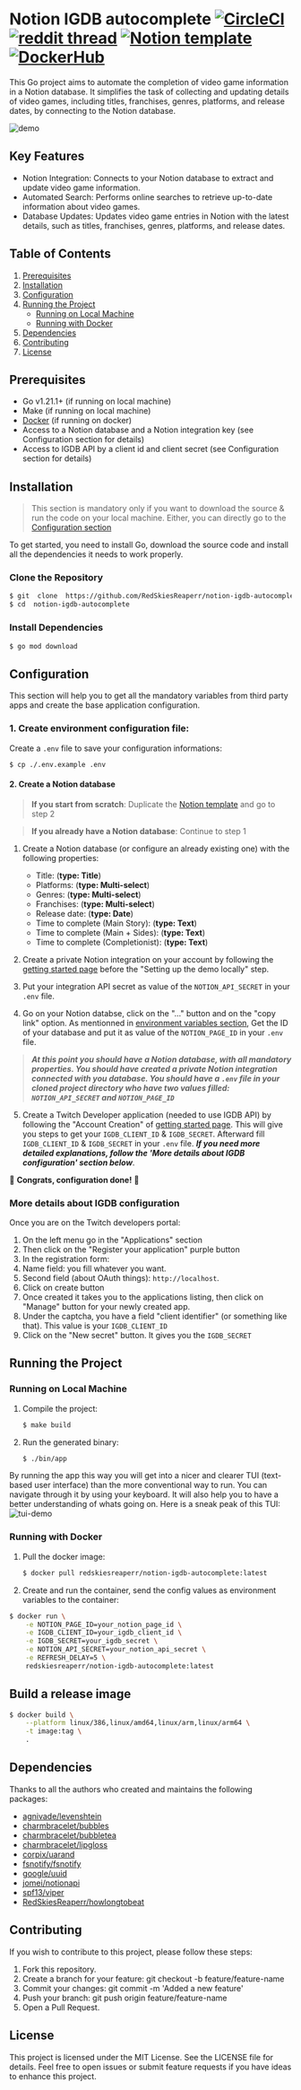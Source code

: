 
# Notion IGDB autocomplete [![CircleCI](https://dl.circleci.com/status-badge/img/gh/RedSkiesReaperr/notion-igdb-autocomplete/tree/main.svg?style=svg)](https://dl.circleci.com/status-badge/redirect/gh/RedSkiesReaperr/notion-igdb-autocomplete/tree/main) [![reddit thread](https://img.shields.io/badge/Reddit-FF4500?logo=reddit&logoColor=white)](https://www.reddit.com/r/Notion/comments/17dw8js/created_integration_to_automatically_fill_in/?utm_source=share&utm_medium=web2x&context=3) [![Notion template](https://img.shields.io/badge/Notion-%23000000.svg?logo=notion&logoColor=white)](https://plant-pantry-77c.notion.site/Automated-video-games-library-c833cb560feb4b82935a310e508d34c2) [![DockerHub](https://img.shields.io/badge/DockerHub-blue.svg?logo=docker&logoColor=white)](https://hub.docker.com/r/redskiesreaperr/notion-igdb-autocomplete)

This Go project aims to automate the completion of video game information in a Notion database. It simplifies the task of collecting and updating details of video games, including titles, franchises, genres, platforms, and release dates, by connecting to the Notion database.

![demo](https://github.com/RedSkiesReaperr/notion-igdb-autocomplete/assets/64477486/02de6e81-974f-4ed1-948a-e261cbd29eba)

## Key Features
- Notion Integration: Connects to your Notion database to extract and update video game information.
- Automated Search: Performs online searches to retrieve up-to-date information about video games.
- Database Updates: Updates video game entries in Notion with the latest details, such as titles, franchises, genres, platforms, and release dates.

## Table of Contents
1. [Prerequisites](#prerequisites)
2. [Installation](#installation)
3. [Configuration](#configuration)
4. [Running the Project](#running-the-project)
	- [Running on Local Machine](#running-on-local-machine)
	- [Running with Docker](#running-with-docker)
5. [Dependencies](#dependencies)
6. [Contributing](#contributing)
7. [License](#license)

## Prerequisites
- Go v1.21.1+ (if running on local machine)
- Make (if running on local machine)
- [Docker](https://www.docker.com/products/docker-desktop/) (if running on docker)
- Access to a Notion database and a Notion integration key (see Configuration section for details)
- Access to IGDB API by a client id and client secret (see Configuration section for details)

## Installation
> This section is mandatory only if you want to download the source & run the code on your local machine. Either, you can directly go to the [Configuration section]()

To get started, you need to install Go, download the source code and install all the dependencies it needs to work properly.

### Clone the Repository
```bash
$ git  clone  https://github.com/RedSkiesReaperr/notion-igdb-autocomplete
$ cd  notion-igdb-autocomplete
```

### Install Dependencies
```bash
$ go mod download
```

## Configuration
This section will help you to get all the mandatory variables from third party apps and create the base application configuration. 

### 1. Create environment configuration file: 
Create a `.env` file to save your configuration informations:
```shell
$ cp ./.env.example .env
```

#### 2. Create a Notion database
>**If you start from scratch**: Duplicate the [Notion template](https://plant-pantry-77c.notion.site/Automated-video-games-library-c833cb560feb4b82935a310e508d34c2?pvs=4) and go to step 2

>**If you already have a Notion database**: Continue to step 1

1. Create a Notion database (or configure an already existing one) with the following properties:
	- Title: (**type: Title**)
	- Platforms: (**type: Multi-select**)
	- Genres: (**type: Multi-select**)
	- Franchises: (**type: Multi-select**)
	- Release date: (**type: Date**)
	- Time to complete (Main Story): (**type: Text**)
	- Time to complete (Main + Sides): (**type: Text**)
	- Time to complete (Completionist):  (**type: Text**)
  
2. Create a private Notion integration on your account by following the [getting started page](https://developers.notion.com/docs/create-a-notion-integration#create-your-integration-in-notion) before the "Setting up the demo locally" step.
3. Put your integration API secret as value of the `NOTION_API_SECRET` in your `.env` file.
4. Go on your Notion databse, click on the "..." button and on the "copy link" option. As mentionned in [environment variables section](https://developers.notion.com/docs/create-a-notion-integration#environment-variables), Get the ID of your database and put it as value of the `NOTION_PAGE_ID` in your `.env` file.

> ***At this point you should have a Notion database, with all mandatory properties. You should have created a private Notion integration connected with you database. You should have a `.env` file in your cloned project directory who have two values filled: `NOTION_API_SECRET` and `NOTION_PAGE_ID`***

5. Create a Twitch Developer application (needed to use IGDB API) by following the "Account Creation" of [getting started page](https://api-docs.igdb.com/#getting-started). This will give you steps to get your `IGDB_CLIENT_ID` & `IGDB_SECRET`. Afterward fill `IGDB_CLIENT_ID` & `IGDB_SECRET` in your `.env` file. ***If you need more detailed explanations, follow the 'More details about IGDB configuration' section below***.

🎉 **Congrats, configuration done!** 🎉

### More details about IGDB configuration
Once you are on the Twitch developers portal:
1. On the left menu go in the "Applications" section
2. Then click on the "Register your application" purple button
3. In the registration form:
1. Name field: you fill whatever you want.
2. Second field (about OAuth things): `http://localhost`.
3. Click on create button
4. Once created it takes you to the applications listing, then click on "Manage" button for your newly created app.
5. Under the captcha, you have a field "client identifier" (or something like that). This value is your `IGDB_CLIENT_ID`
6. Click on the "New secret" button. It gives you the `IGDB_SECRET`

## Running the Project

### Running on Local Machine

1. Compile the project:
	```bash
	$ make build
	```
2. Run the generated binary:
	```bash
	$ ./bin/app
	```

By running the app this way you will get into a nicer and clearer TUI (text-based user interface) than the more conventional way to run. You can navigate through it by using your keyboard. It will also help you to have a better understanding of whats going on. Here is a sneak peak of this TUI:
![tui-demo](https://github.com/user-attachments/assets/3a0dca3a-7d67-42ff-8c35-016b7f55abd7)

### Running with Docker

1. Pull the docker image:
	```bash
	$ docker pull redskiesreaperr/notion-igdb-autocomplete:latest
	```
2. Create and run the container, send the config values as environment variables to the container:
```bash
$ docker run \
	-e NOTION_PAGE_ID=your_notion_page_id \
	-e IGDB_CLIENT_ID=your_igdb_client_id \
	-e IGDB_SECRET=your_igdb_secret \
	-e NOTION_API_SECRET=your_notion_api_secret \
	-e REFRESH_DELAY=5 \
	redskiesreaperr/notion-igdb-autocomplete:latest
```

## Build a release image
```bash
$ docker build \
	--platform linux/386,linux/amd64,linux/arm,linux/arm64 \
	-t image:tag \
	.
```

## Dependencies
Thanks to all the authors who created and maintains the following packages:
- [agnivade/levenshtein](https://github.com/agnivade/levenshtein)
- [charmbracelet/bubbles](https://github.com/charmbracelet/bubbles)
- [charmbracelet/bubbletea](https://github.com/charmbracelet/bubbletea)
- [charmbracelet/lipgloss](https://github.com/charmbracelet/lipgloss)
- [corpix/uarand](https://github.com/corpix/uarand)
- [fsnotify/fsnotify](https://github.com/fsnotify/fsnotify)
- [google/uuid](https://github.com/google/uuid)
- [jomei/notionapi](https://github.com/jomei/notionapi)
- [spf13/viper](https://github.com/spf13/viper)
- [RedSkiesReaperr/howlongtobeat](https://github.com/RedSkiesReaperr/howlongtobeat)

## Contributing
If you wish to contribute to this project, please follow these steps:
1. Fork this repository.
2. Create a branch for your feature: git checkout -b feature/feature-name
3. Commit your changes: git commit -m 'Added a new feature'
4. Push your branch: git push origin feature/feature-name
5. Open a Pull Request.

## License
This project is licensed under the MIT License. See the LICENSE file for details.
Feel free to open issues or submit feature requests if you have ideas to enhance this project.
